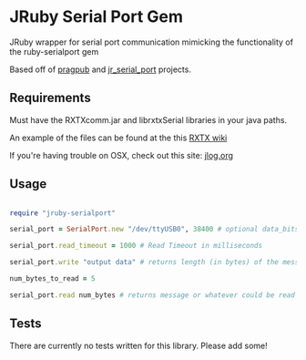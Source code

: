 # JRuby Serial Port Gem

JRuby wrapper for serial port communication mimicking the functionality of the ruby-serialport gem

Based off of [pragpub](https://github.com/undees/pragpub) and [jr_serial_port](https://github.com/dcrosby42/jr_serial_port) projects.

## Requirements

Must have the RXTXcomm.jar and librxtxSerial libraries in your java paths.

An example of the files can be found at the this [RXTX wiki](http://rxtx.qbang.org/wiki/index.php/Download)

If you're having trouble on OSX, check out this site: [jlog.org](http://jlog.org/rxtx-mac.html)

## Usage

```ruby

require "jruby-serialport"

serial_port = SerialPort.new "/dev/ttyUSB0", 38400 # optional data_bits=8, stop_bits=1, parity=GnuSerialPort::PARITY_NONE

serial_port.read_timeout = 1000 # Read Timeout in milliseconds

serial_port.write "output data" # returns length (in bytes) of the message written

num_bytes_to_read = 5

serial_port.read num_bytes # returns message or whatever could be read before timeout was reached

```

## Tests

There are currently no tests written for this library. Please add some!